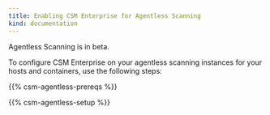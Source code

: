 ```yaml
---
title: Enabling CSM Enterprise for Agentless Scanning
kind: documentation
---
```


<div class="alert alert-info">Agentless Scanning is in beta.</div>

To configure CSM Enterprise on your agentless scanning instances for your hosts and containers, use the following steps:

{{% csm-agentless-prereqs %}}

{{% csm-agentless-setup %}}




[1]: /security/vulnerabilities
[2]: https://www.cisa.gov/sbom
[3]: https://app.datadoghq.com/security/csm/vm
[4]: /agent/remote_config/?tab=configurationyamlfile#enabling-remote-configuration
[5]: https://github.com/DataDog/terraform-datadog-agentless-scanner/blob/main/README.md

